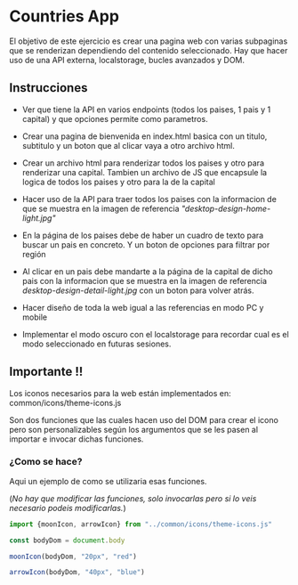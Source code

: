 # Countries App

El objetivo de este ejercicio es crear una pagina web con varias subpaginas que se renderizan dependiendo del contenido seleccionado.
Hay que hacer uso de una API externa, localstorage, bucles avanzados y DOM.



## Instrucciones

- Ver que tiene la API en varios endpoints (todos los paises, 1 pais y 1 capital) y que opciones permite como parametros.

- Crear una pagina de bienvenida en index.html basica con un titulo, subtitulo y un boton que al clicar vaya a otro archivo html.

- Crear un archivo html para renderizar todos los paises y otro para renderizar una capital. Tambien un archivo de JS que encapsule la logica de todos los paises y otro para la de la capital

- Hacer uso de la API para traer todos los paises con la informacion de que se muestra en la imagen de referencia *"desktop-design-home-light.jpg"*

- En la página de los paises debe de haber un cuadro de texto para buscar un pais en concreto. Y un boton de opciones para filtrar por región

- Al clicar en un pais debe mandarte a la página de la capital de dicho pais con la informacion que se muestra en la imagen de referencia *desktop-design-detail-light.jpg* con un boton para volver atrás.

- Hacer diseño de toda la web igual a las referencias en modo PC y mobile

- Implementar el modo oscuro con el localstorage para recordar cual es el modo seleccionado en futuras sesiones.

## Importante !!

Los iconos necesarios para la web están implementados en: common/icons/theme-icons.js

Son dos funciones que las cuales hacen uso del DOM para crear el icono pero son personalizables según los argumentos que se les pasen al importar e invocar dichas funciones.


### ¿Como se hace?

Aqui un ejemplo de como se utilizaria esas funciones. 

(*No hay que modificar las funciones, solo invocarlas pero si lo veis necesario podeis modificarlas.*)

```javascript
import {moonIcon, arrowIcon} from "../common/icons/theme-icons.js"

const bodyDom = document.body

moonIcon(bodyDom, "20px", "red")

arrowIcon(bodyDom, "40px", "blue")
```
